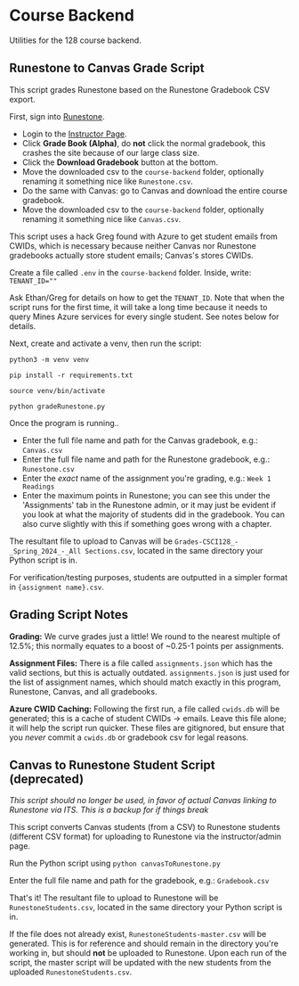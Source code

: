 # Course Backend
Utilities for the 128 course backend.

## Runestone to Canvas Grade Script
This script grades Runestone based on the Runestone Gradebook CSV export.

First, sign into [Runestone](https://runestone.academy/ns/course/index).
- Login to the [Instructor Page](https://runestone.academy/runestone/admin/admin).
- Click **Grade Book (Alpha)**, do **not** click the normal gradebook, this crashes the site because of our large class size.
- Click the **Download Gradebook** button at the bottom.
- Move the downloaded csv to the `course-backend` folder, optionally renaming it something nice like `Runestone.csv`.
- Do the same with Canvas: go to Canvas and download the entire course gradebook.
- Move the downloaded csv to the `course-backend` folder, optionally renaming it something nice like `Canvas.csv`.

This script uses a hack Greg found with Azure to get student emails from CWIDs, which is necessary because
neither Canvas nor Runestone gradebooks actually store student emails; Canvas's stores CWIDs.

Create a file called `.env` in the `course-backend` folder. Inside, write: `TENANT_ID=""`

Ask Ethan/Greg for details on how to get the `TENANT_ID`. Note that when the script runs for the first time,
it will take a long time because it needs to query Mines Azure services for every single student. See notes below for details.

Next, create and activate a venv, then run the script:

`python3 -m venv venv`

`pip install -r requirements.txt`

`source venv/bin/activate`

`python gradeRunestone.py`

Once the program is running..
- Enter the full file name and path for the Canvas gradebook, e.g.: `Canvas.csv`
- Enter the full file name and path for the Runestone gradebook, e.g.: `Runestone.csv`
- Enter the *exact* name of the assignment you're grading, e.g.: `Week 1 Readings`
- Enter the maximum points in Runestone; you can see this under the 'Assignments' tab in the Runestone admin,
or it may just be evident if you look at what the majority of students did in the gradebook. You can also
curve slightly with this if something goes wrong with a chapter.

The resultant file to upload to Canvas will be `Grades-CSCI128_-_Spring_2024_-_All Sections.csv`, located in the same directory your Python script is in.

For verification/testing purposes, students are outputted in a simpler format in `{assignment name}.csv`.

## Grading Script Notes

**Grading:** We curve grades just a little! We round to the nearest multiple of 12.5%; this normally equates to a boost of ~0.25-1 points per assignments.

**Assignment Files:** There is a file called `assignments.json` which has the valid sections, but this is actually outdated. `assignments.json` is just used for the list of assignment names, which should match exactly in this program, Runestone, Canvas, and all gradebooks.

**Azure CWID Caching:** Following the first run, a file called `cwids.db` will be generated; this is a cache of student CWIDs -> emails. Leave this file alone; it will help the script run quicker. These files are gitignored, but ensure that you *never* commit a `cwids.db` or gradebook csv for legal reasons.

## Canvas to Runestone Student Script (deprecated)
*This script should no longer be used, in favor of actual Canvas linking to Runestone via ITS. This is a backup for if things break*

This script converts Canvas students (from a CSV) to Runestone students (different CSV format) for uploading to Runestone via the instructor/admin page.

Run the Python script using `python canvasToRunestone.py`

Enter the full file name and path for the gradebook, e.g.: `Gradebook.csv`

That's it! The resultant file to upload to Runestone will be `RunestoneStudents.csv`, located in the same directory your Python script is in.

If the file does not already exist, `RunestoneStudents-master.csv` will be generated. This is for reference and should remain in the directory you're working in, but should **not** be uploaded to Runestone. Upon each run of the script, the master script will be updated with the new students from the uploaded `RunestoneStudents.csv`.
